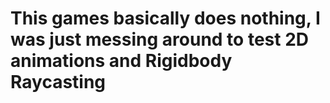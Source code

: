 # This games basically does nothing, I was just messing around to test 2D animations and Rigidbody Raycasting
